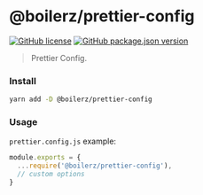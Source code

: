 # @boilerz/prettier-config

[![GitHub license](https://img.shields.io/badge/license-MIT-blue.svg)](https://github.com/boilerz/prettier-config/blob/master/LICENSE)
[![GitHub package.json version](https://img.shields.io/github/package-json/v/boilerz/prettier-config)](https://www.npmjs.com/package/@boilerz/prettier-config)

> Prettier Config.

### Install

````bash
yarn add -D @boilerz/prettier-config
````

### Usage

`prettier.config.js` example:

```js
module.exports = {
  ...require('@boilerz/prettier-config'),
  // custom options
}
```
